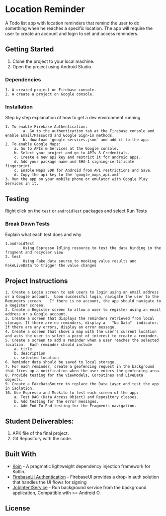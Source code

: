 # Location Reminder

A Todo list app with location reminders that remind the user to do something when he reaches a specific location. The app will require the user to create an account and login to set and access reminders.

## Getting Started

1. Clone the project to your local machine.
2. Open the project using Android Studio.

### Dependencies

```
1. A created project on Firebase console.
2. A create a project on Google console.
```

### Installation

Step by step explanation of how to get a dev environment running.

```
1. To enable Firebase Authentication:
        a. Go to the authentication tab at the Firebase console and enable Email/Password and Google Sign-in methods.
        b. download `google-services.json` and add it to the app.
2. To enable Google Maps:
    a. Go to APIs & Services at the Google console.
    b. Select your project and go to APIs & Credentials.
    c. Create a new api key and restrict it for android apps.
    d. Add your package name and SHA-1 signing-certificate fingerprint.
    c. Enable Maps SDK for Android from API restrictions and Save.
    d. Copy the api key to the `google_maps_api.xml`
3. Run the app on your mobile phone or emulator with Google Play Services in it.
```

## Testing

Right click on the `test` or `androidTest` packages and select Run Tests

### Break Down Tests

Explain what each test does and why

```
1.androidTest
        Using Espresso Idling resource to test the data binding in the fragment and recycler view
2. test
        Using Fake data source to mooking value results and FakeLiveData to trigger the value changes
```

## Project Instructions
    1. Create a Login screen to ask users to login using an email address or a Google account.  Upon successful login, navigate the user to the Reminders screen.   If there is no account, the app should navigate to a Register screen.
    2. Create a Register screen to allow a user to register using an email address or a Google account.
    3. Create a screen that displays the reminders retrieved from local storage. If there are no reminders, display a   "No Data"  indicator.  If there are any errors, display an error message.
    4. Create a screen that shows a map with the user's current location and asks the user to select a point of interest to create a reminder.
    5. Create a screen to add a reminder when a user reaches the selected location.  Each reminder should include
        a. title
        b. description
        c. selected location
    6. Reminder data should be saved to local storage.
    7. For each reminder, create a geofencing request in the background that fires up a notification when the user enters the geofencing area.
    8. Provide testing for the ViewModels, Coroutines and LiveData objects.
    9. Create a FakeDataSource to replace the Data Layer and test the app in isolation.
    10. Use Espresso and Mockito to test each screen of the app:
        a. Test DAO (Data Access Object) and Repository classes.
        b. Add testing for the error messages.
        c. Add End-To-End testing for the Fragments navigation.


## Student Deliverables:

1. APK file of the final project.
2. Git Repository with the code.

## Built With

* [Koin](https://github.com/InsertKoinIO/koin) - A pragmatic lightweight dependency injection framework for Kotlin.
* [FirebaseUI Authentication](https://github.com/firebase/FirebaseUI-Android/blob/master/auth/README.md) - FirebaseUI provides a drop-in auth solution that handles the UI flows for signing
* [JobIntentService](https://developer.android.com/reference/androidx/core/app/JobIntentService) - Run background service from the background application, Compatible with >= Android O.

## License
